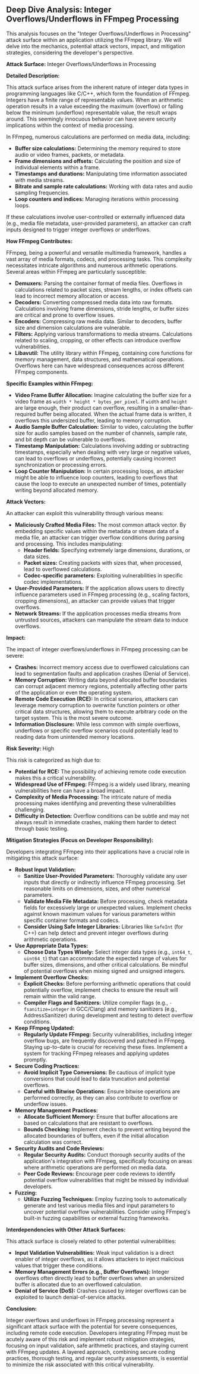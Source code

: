 ## Deep Dive Analysis: Integer Overflows/Underflows in FFmpeg Processing

This analysis focuses on the "Integer Overflows/Underflows in Processing" attack surface within an application utilizing the FFmpeg library. We will delve into the mechanics, potential attack vectors, impact, and mitigation strategies, considering the developer's perspective.

**Attack Surface:** Integer Overflows/Underflows in Processing

**Detailed Description:**

This attack surface arises from the inherent nature of integer data types in programming languages like C/C++, which form the foundation of FFmpeg. Integers have a finite range of representable values. When an arithmetic operation results in a value exceeding the maximum (overflow) or falling below the minimum (underflow) representable value, the result wraps around. This seemingly innocuous behavior can have severe security implications within the context of media processing.

In FFmpeg, numerous calculations are performed on media data, including:

* **Buffer size calculations:** Determining the memory required to store audio or video frames, packets, or metadata.
* **Frame dimensions and offsets:** Calculating the position and size of individual elements within a frame.
* **Timestamps and durations:**  Manipulating time information associated with media streams.
* **Bitrate and sample rate calculations:**  Working with data rates and audio sampling frequencies.
* **Loop counters and indices:**  Managing iterations within processing loops.

If these calculations involve user-controlled or externally influenced data (e.g., media file metadata, user-provided parameters), an attacker can craft inputs designed to trigger integer overflows or underflows.

**How FFmpeg Contributes:**

FFmpeg, being a powerful and versatile multimedia framework, handles a vast array of media formats, codecs, and processing tasks. This complexity necessitates intricate algorithms and numerous arithmetic operations. Several areas within FFmpeg are particularly susceptible:

* **Demuxers:**  Parsing the container format of media files. Overflows in calculations related to packet sizes, stream lengths, or index offsets can lead to incorrect memory allocation or access.
* **Decoders:**  Converting compressed media data into raw formats. Calculations involving frame dimensions, stride lengths, or buffer sizes are critical and prone to overflow issues.
* **Encoders:**  Compressing raw media data. Similar to decoders, buffer size and dimension calculations are vulnerable.
* **Filters:**  Applying various transformations to media streams. Calculations related to scaling, cropping, or other effects can introduce overflow vulnerabilities.
* **Libavutil:**  The utility library within FFmpeg, containing core functions for memory management, data structures, and mathematical operations. Overflows here can have widespread consequences across different FFmpeg components.

**Specific Examples within FFmpeg:**

* **Video Frame Buffer Allocation:**  Imagine calculating the buffer size for a video frame as `width * height * bytes_per_pixel`. If `width` and `height` are large enough, their product can overflow, resulting in a smaller-than-required buffer being allocated. When the actual frame data is written, it overflows this undersized buffer, leading to memory corruption.
* **Audio Sample Buffer Calculation:** Similar to video, calculating the buffer size for audio samples based on the number of channels, sample rate, and bit depth can be vulnerable to overflows.
* **Timestamp Manipulation:**  Calculations involving adding or subtracting timestamps, especially when dealing with very large or negative values, can lead to overflows or underflows, potentially causing incorrect synchronization or processing errors.
* **Loop Counter Manipulation:**  In certain processing loops, an attacker might be able to influence loop counters, leading to overflows that cause the loop to execute an unexpected number of times, potentially writing beyond allocated memory.

**Attack Vectors:**

An attacker can exploit this vulnerability through various means:

* **Maliciously Crafted Media Files:**  The most common attack vector. By embedding specific values within the metadata or stream data of a media file, an attacker can trigger overflow conditions during parsing and processing. This includes manipulating:
    * **Header fields:**  Specifying extremely large dimensions, durations, or data sizes.
    * **Packet sizes:**  Creating packets with sizes that, when processed, lead to overflowed calculations.
    * **Codec-specific parameters:**  Exploiting vulnerabilities in specific codec implementations.
* **User-Provided Parameters:** If the application allows users to directly influence parameters used in FFmpeg processing (e.g., scaling factors, cropping dimensions), an attacker can provide values that trigger overflows.
* **Network Streams:**  If the application processes media streams from untrusted sources, attackers can manipulate the stream data to induce overflows.

**Impact:**

The impact of integer overflows/underflows in FFmpeg processing can be severe:

* **Crashes:**  Incorrect memory access due to overflowed calculations can lead to segmentation faults and application crashes (Denial of Service).
* **Memory Corruption:**  Writing data beyond allocated buffer boundaries can corrupt adjacent memory regions, potentially affecting other parts of the application or even the operating system.
* **Remote Code Execution (RCE):**  In critical scenarios, attackers can leverage memory corruption to overwrite function pointers or other critical data structures, allowing them to execute arbitrary code on the target system. This is the most severe outcome.
* **Information Disclosure:**  While less common with simple overflows, underflows or specific overflow scenarios could potentially lead to reading data from unintended memory locations.

**Risk Severity:** High

This risk is categorized as high due to:

* **Potential for RCE:** The possibility of achieving remote code execution makes this a critical vulnerability.
* **Widespread Use of FFmpeg:** FFmpeg is a widely used library, meaning vulnerabilities here can have a broad impact.
* **Complexity of Media Processing:** The intricate nature of media processing makes identifying and preventing these vulnerabilities challenging.
* **Difficulty in Detection:** Overflow conditions can be subtle and may not always result in immediate crashes, making them harder to detect through basic testing.

**Mitigation Strategies (Focus on Developer Responsibility):**

Developers integrating FFmpeg into their applications have a crucial role in mitigating this attack surface:

* **Robust Input Validation:**
    * **Sanitize User-Provided Parameters:**  Thoroughly validate any user inputs that directly or indirectly influence FFmpeg processing. Set reasonable limits on dimensions, sizes, and other numerical parameters.
    * **Validate Media File Metadata:**  Before processing, check metadata fields for excessively large or unexpected values. Implement checks against known maximum values for various parameters within specific container formats and codecs.
    * **Consider Using Safe Integer Libraries:** Libraries like `SafeInt` (for C++) can help detect and prevent integer overflows during arithmetic operations.
* **Use Appropriate Data Types:**
    * **Choose Data Types Wisely:**  Select integer data types (e.g., `int64_t`, `uint64_t`) that can accommodate the expected range of values for buffer sizes, dimensions, and other critical calculations. Be mindful of potential overflows when mixing signed and unsigned integers.
* **Implement Overflow Checks:**
    * **Explicit Checks:**  Before performing arithmetic operations that could potentially overflow, implement checks to ensure the result will remain within the valid range.
    * **Compiler Flags and Sanitizers:** Utilize compiler flags (e.g., `-fsanitize=integer` in GCC/Clang) and memory sanitizers (e.g., AddressSanitizer) during development and testing to detect overflow conditions.
* **Keep FFmpeg Updated:**
    * **Regularly Update FFmpeg:**  Security vulnerabilities, including integer overflow bugs, are frequently discovered and patched in FFmpeg. Staying up-to-date is crucial for receiving these fixes. Implement a system for tracking FFmpeg releases and applying updates promptly.
* **Secure Coding Practices:**
    * **Avoid Implicit Type Conversions:** Be cautious of implicit type conversions that could lead to data truncation and potential overflows.
    * **Careful with Bitwise Operations:**  Ensure bitwise operations are performed correctly, as they can also contribute to overflow or underflow issues.
* **Memory Management Practices:**
    * **Allocate Sufficient Memory:**  Ensure that buffer allocations are based on calculations that are resistant to overflows.
    * **Bounds Checking:**  Implement checks to prevent writing beyond the allocated boundaries of buffers, even if the initial allocation calculation was correct.
* **Security Audits and Code Reviews:**
    * **Regular Security Audits:** Conduct thorough security audits of the application's integration with FFmpeg, specifically focusing on areas where arithmetic operations are performed on media data.
    * **Peer Code Reviews:**  Encourage peer code reviews to identify potential overflow vulnerabilities that might be missed by individual developers.
* **Fuzzing:**
    * **Utilize Fuzzing Techniques:** Employ fuzzing tools to automatically generate and test various media files and input parameters to uncover potential overflow vulnerabilities. Consider using FFmpeg's built-in fuzzing capabilities or external fuzzing frameworks.

**Interdependencies with Other Attack Surfaces:**

This attack surface is closely related to other potential vulnerabilities:

* **Input Validation Vulnerabilities:**  Weak input validation is a direct enabler of integer overflows, as it allows attackers to inject malicious values that trigger these conditions.
* **Memory Management Errors (e.g., Buffer Overflows):** Integer overflows often directly lead to buffer overflows when an undersized buffer is allocated due to an overflowed calculation.
* **Denial of Service (DoS):**  Crashes caused by integer overflows can be exploited to launch denial-of-service attacks.

**Conclusion:**

Integer overflows and underflows in FFmpeg processing represent a significant attack surface with the potential for severe consequences, including remote code execution. Developers integrating FFmpeg must be acutely aware of this risk and implement robust mitigation strategies, focusing on input validation, safe arithmetic practices, and staying current with FFmpeg updates. A layered approach, combining secure coding practices, thorough testing, and regular security assessments, is essential to minimize the risk associated with this critical vulnerability.
